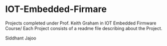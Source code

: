 # IOT-Embedded-Firmare

Projects completed under Prof. Keith Graham in IOT Embedded Firmware Course/
Each Project consists of a readme file describing about the Project.

Siddhant Jajoo
